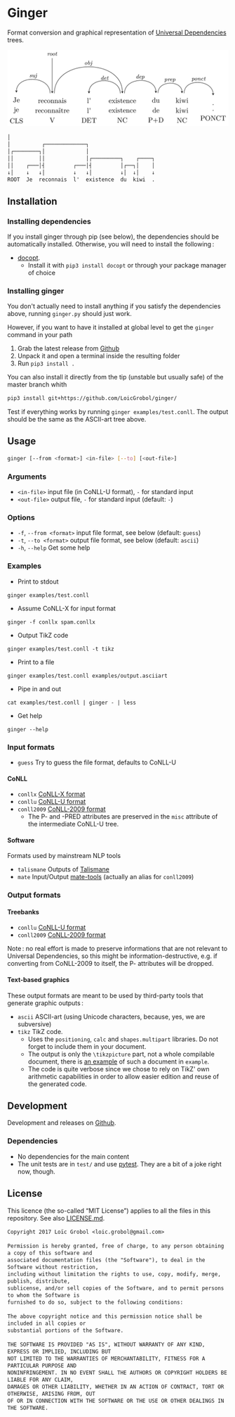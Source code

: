 Ginger
======

Format conversion and graphical representation of [Universal Dependencies](http://universaldependencies.org) trees.

![2d graphical representation](doc/tree.png)

```
│
│          ┌─────────────┐
│┌────────┐│             │
││        ││             │┌─────────┐    ┌────┐
││    ┌───│┤         ┌───│┤         │┌──┐│    │
↓│    ↓   ↓│         ↓   ↓│         ↓│  ↓│    ↓
ROOT  Je  reconnais  l'  existence  du  kiwi  .
```

## Installation
### Installing dependencies
If you install ginger through pip (see below), the dependencies should be automatically installed. Otherwise, you will need to install the following :
  - [docopt](http://docopt.org/).
    - Install it with `pip3 install docopt` or through your package manager of choice

### Installing ginger
You don't actually need to install anything if you satisfy the dependencies above, running `ginger.py` should just work.

However, if you want to have it installed at global level to get the `ginger` command in your path
  1. Grab the latest release from [Github](https://github.com/LoicGrobol/ginger/releases/latest)
  2. Unpack it and open a terminal inside the resulting folder
  2. Run `pip3 install .`

You can also install it directly from the tip (unstable but usually safe) of the master branch whith
```bash
pip3 install git+https://github.com/LoicGrobol/ginger/
```

Test if everything works by running `ginger examples/test.conll`.
The output should be the same as the ASCII-art tree above.

## Usage
```bash
ginger [--from <format>] <in-file> [--to] [<out-file>]
```

### Arguments
  - `<in-file>`   input file (in CoNLL-U format), `-` for standard input
  - `<out-file>`  output file, `-` for standard input (default: `-`)

### Options
  - `-f`, `--from <format>` input file format, see below (default: `guess`)
  - `-t`, `--to <format>`   output file format, see below (default: `ascii`)
  - `-h`, `--help` Get some help

### Examples
  - Print to stdout
  ```
  ginger examples/test.conll
  ```
  - Assume CoNLL-X for input format
  ```
  ginger -f conllx spam.conllx
  ```
  - Output TikZ code
  ```
  ginger examples/test.conll -t tikz
  ```
  - Print to a file
  ```
  ginger examples/test.conll examples/output.asciiart
  ```
  - Pipe in and out
  ```
  cat examples/test.conll | ginger - | less
  ```
  - Get help
  ```
  ginger --help
```

### Input formats
  - `guess` Try to guess the file format, defaults to CoNLL-U

#### CoNLL
  - `conllx` [CoNLL-X format](https://web.archive.org/web/20160814191537/http://ilk.uvt.nl:80/conll/)
  - `conllu` [CoNLL-U format](http://universaldependencies.org/format.html)
  - `conll2009`  [CoNLL-2009 format](http://ufal.mff.cuni.cz/conll2009-st/task-description.html)
    - The P- and -PRED attributes are preserved in the `misc` attribute of the
      intermediate CoNLL-U tree.

#### Software
Formats used by mainstream NLP tools
  - `talismane`  Outputs of [Talismane](http://redac.univ-tlse2.fr/applications/talismane/talismane_en.html)
  - `mate` Input/Output [mate-tools](http://www.ims.uni-stuttgart.de/forschung/ressourcen/werkzeuge/matetools.en.html) (actually an alias for `conll2009`)

### Output formats
#### Treebanks
  - `conllu` [CoNLL-U format](http://universaldependencies.org/format.html)
  - `conll2009`  [CoNLL-2009 format](http://ufal.mff.cuni.cz/conll2009-st/task-description.html)

Note : no real effort is made to preserve informations that are not relevant to Universal
Dependencies, so this might be information-destructive, e.g. if converting from CoNLL-2009 to
itself, the P- attributes will be dropped.

#### Text-based graphics
These output formats are meant to be used by third-party tools that generate graphic outputs :
  - `ascii` ASCII-art (using Unicode characters, because, yes, we are subversive)
  - `tikz`  TikZ code.
    - Uses the `positioning`, `calc` and `shapes.multipart` libraries. Do not forget to include them in your document.
    - The output is only the `\tikzpicture` part, not a whole compilable document, there is
      [an example](examples/tree.tex) of such a document in `example`.
    - The code is quite verbose since we chose to rely on TikZ' own arithmetic capabilities in order to allow easier edition and reuse of the generated code.

## Development
Development and releases on [Github](https://github.com/loic-grobol/ginger).

### Dependencies
  - No dependencies for the main content
  - The unit tests are in `test/` and use [pytest](http://pytest.org). They are a bit of a joke right now, though.

## License
This licence (the so-called “MIT License”) applies to all the files in this repository.
See also [LICENSE.md](LICENSE.md).

```
Copyright 2017 Loïc Grobol <loic.grobol@gmail.com>

Permission is hereby granted, free of charge, to any person obtaining a copy of this software and
associated documentation files (the "Software"), to deal in the Software without restriction,
including without limitation the rights to use, copy, modify, merge, publish, distribute,
sublicense, and/or sell copies of the Software, and to permit persons to whom the Software is
furnished to do so, subject to the following conditions:

The above copyright notice and this permission notice shall be included in all copies or
substantial portions of the Software.

THE SOFTWARE IS PROVIDED "AS IS", WITHOUT WARRANTY OF ANY KIND, EXPRESS OR IMPLIED, INCLUDING BUT
NOT LIMITED TO THE WARRANTIES OF MERCHANTABILITY, FITNESS FOR A PARTICULAR PURPOSE AND
NONINFRINGEMENT. IN NO EVENT SHALL THE AUTHORS OR COPYRIGHT HOLDERS BE LIABLE FOR ANY CLAIM,
DAMAGES OR OTHER LIABILITY, WHETHER IN AN ACTION OF CONTRACT, TORT OR OTHERWISE, ARISING FROM, OUT
OF OR IN CONNECTION WITH THE SOFTWARE OR THE USE OR OTHER DEALINGS IN THE SOFTWARE.
```
